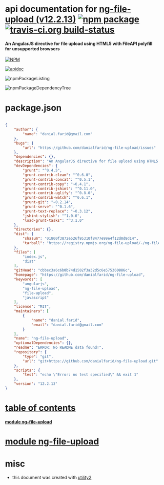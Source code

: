 # api documentation for  [ng-file-upload (v12.2.13)](https://github.com/danialfarid/ng-file-upload)  [![npm package](https://img.shields.io/npm/v/npmdoc-ng-file-upload.svg?style=flat-square)](https://www.npmjs.org/package/npmdoc-ng-file-upload) [![travis-ci.org build-status](https://api.travis-ci.org/npmdoc/node-npmdoc-ng-file-upload.svg)](https://travis-ci.org/npmdoc/node-npmdoc-ng-file-upload)
#### An AngularJS directive for file upload using HTML5 with FileAPI polyfill for unsupported browsers

[![NPM](https://nodei.co/npm/ng-file-upload.png?downloads=true)](https://www.npmjs.com/package/ng-file-upload)

[![apidoc](https://npmdoc.github.io/node-npmdoc-ng-file-upload/build/screenCapture.buildNpmdoc.browser._2Fhome_2Ftravis_2Fbuild_2Fnpmdoc_2Fnode-npmdoc-ng-file-upload_2Ftmp_2Fbuild_2Fapidoc.html.png)](https://npmdoc.github.io/node-npmdoc-ng-file-upload/build/apidoc.html)

![npmPackageListing](https://npmdoc.github.io/node-npmdoc-ng-file-upload/build/screenCapture.npmPackageListing.svg)

![npmPackageDependencyTree](https://npmdoc.github.io/node-npmdoc-ng-file-upload/build/screenCapture.npmPackageDependencyTree.svg)



# package.json

```json

{
    "author": {
        "name": "danial.farid@gmail.com"
    },
    "bugs": {
        "url": "https://github.com/danialfarid/ng-file-upload/issues"
    },
    "dependencies": {},
    "description": "An AngularJS directive for file upload using HTML5 with FileAPI polyfill for unsupported browsers",
    "devDependencies": {
        "grunt": "^0.4.5",
        "grunt-contrib-clean": "^0.6.0",
        "grunt-contrib-concat": "^0.5.1",
        "grunt-contrib-copy": "~0.4.1",
        "grunt-contrib-jshint": "^0.11.0",
        "grunt-contrib-uglify": "^0.8.0",
        "grunt-contrib-watch": "^0.6.1",
        "grunt-git": "~0.2.14",
        "grunt-serve": "^0.1.6",
        "grunt-text-replace": "~0.3.12",
        "jshint-stylish": "^1.0.0",
        "load-grunt-tasks": "^3.1.0"
    },
    "directories": {},
    "dist": {
        "shasum": "01800f3872e526f95310f8477e99e4f12d0d8d14",
        "tarball": "https://registry.npmjs.org/ng-file-upload/-/ng-file-upload-12.2.13.tgz"
    },
    "files": [
        "index.js",
        "dist"
    ],
    "gitHead": "cbbec3a6c6b0b74d1502f3a32d5c6e575360886c",
    "homepage": "https://github.com/danialfarid/ng-file-upload",
    "keywords": [
        "angularjs",
        "ng-file-upload",
        "file-upload",
        "javascript"
    ],
    "license": "MIT",
    "maintainers": [
        {
            "name": "danial.farid",
            "email": "danial.farid@gmail.com"
        }
    ],
    "name": "ng-file-upload",
    "optionalDependencies": {},
    "readme": "ERROR: No README data found!",
    "repository": {
        "type": "git",
        "url": "git+https://github.com/danialfarid/ng-file-upload.git"
    },
    "scripts": {
        "test": "echo \"Error: no test specified\" && exit 1"
    },
    "version": "12.2.13"
}
```



# <a name="apidoc.tableOfContents"></a>[table of contents](#apidoc.tableOfContents)

#### [module ng-file-upload](#apidoc.module.ng-file-upload)



# <a name="apidoc.module.ng-file-upload"></a>[module ng-file-upload](#apidoc.module.ng-file-upload)



# misc
- this document was created with [utility2](https://github.com/kaizhu256/node-utility2)
